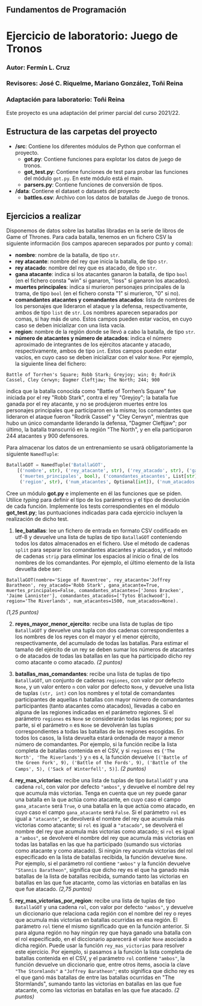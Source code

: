 ## Fundamentos de Programación
# Ejercicio de laboratorio: Juego de Tronos
### Autor: Fermín L. Cruz
### Revisores: José C. Riquelme, Mariano González, Toñi Reina
### Adaptación para laboratorio: Toñi Reina

Este proyecto es una adaptación del primer parcial del curso 2021/22. 

## Estructura de las carpetas del proyecto

* **/src**: Contiene los diferentes módulos de Python que conforman el proyecto.
    * **got.py**: Contiene funciones para explotar los datos de juego de tronos.
    * **got_test.py**: Contiene funciones de test para probar las funciones del módulo `got.py`. En este módulo está el main.
    * **parsers.py**: Contiene funciones de conversión de tipos.
* **/data**: Contiene el dataset o datasets del proyecto
    * **battles.csv**: Archivo con los datos de batallas de Juego de tronos.

## Ejercicios a realizar

Disponemos de datos sobre las batallas libradas en la serie de libros de Game of Thrones. Para cada batalla, tenemos en un fichero CSV la siguiente información (los campos aparecen separados por punto y coma):
-	**nombre**: nombre de la batalla, de tipo ``str``.
-	**rey atacante**: nombre del rey que inicia la batalla, de tipo ``str``.
-	**rey atacado**: nombre del rey que es atacado, de tipo ``str``.
-	**gana atacante**: indica si los atacantes ganaron la batalla, de tipo ``bool`` (en el fichero consta "win" si ganaron, "loss" si ganaron los atacados).
-	**muertes principales**: indica si murieron personajes principales de la trama, de tipo ``bool`` (en el fichero consta "1" si murieron, "0" si no).
-	**comandantes atacantes y comandantes atacados**: lista de nombres de los personajes que lideraron el ataque y la defensa, respectivamente, ambos de tipo ``list`` de ``str``. Los nombres aparecen separados por comas, si hay más de uno. Estos campos pueden estar vacíos, en cuyo caso se deben inicializar con una lista vacía.
-	**region**: nombre de la región donde se llevó a cabo la batalla, de tipo ``str``.
-	**número de atacantes y número de atacados**: indica el número aproximado de integrantes de los ejércitos atacante y atacado, respectivamente, ambos de tipo ``int``. Estos campos pueden estar vacíos, en cuyo caso se deben inicializar con el valor ``None``.
Por ejemplo, la siguiente línea del fichero:

```
Battle of Torrhen's Square; Robb Stark; Greyjoy; win; 0; Rodrik Cassel, Cley Cerwyn; Dagmer Cleftjaw; The North; 244; 900 
```

indica que la batalla conocida como "Battle of Torrhen’s Square" fue iniciada por el rey "Robb Stark", contra el rey "Greyjoy"; la batalla fue ganada por el rey atacante, y no se produjeron muertes entre los personajes principales que participaron en la misma; los comandantes que lideraron el ataque fueron "Rodrik Cassel" y "Cley Cerwyn", mientras que hubo un único comandante liderando la defensa, "Dagmer Cleftjaw"; por último, la batalla transcurrió en la región "The North", y en ella participaron 244 atacantes y 900 defensores.

Para almacenar los datos de un entrenamiento se usará obligatoriamente la siguiente ``NamedTuple``:
```python 
BatallaGOT = NamedTuple('BatallaGOT',
    [('nombre', str), ('rey_atacante', str), ('rey_atacado', str), ('gana_atacante', bool),
     ('muertes_principales', bool), ('comandantes_atacantes', List[str]), ('comandantes_atacados', List[str]),
     ('region', str), ('num_atacantes', Optional[int]), ('num_atacados', Optional[int])])
```

Cree un módulo **got.py** e implemente en él las funciones que se piden. Utilice *typing* para definir el tipo de los parámetros y el tipo de devolución de cada función. Implemente los tests correspondientes en el módulo **got_test.py**; las puntuaciones indicadas para cada ejercicio incluyen la realización de dicho test.

1.	**lee_batallas**: lee un fichero de entrada en formato CSV codificado en utf-8 y devuelve una lista de tuplas de tipo ``BatallaGOT`` conteniendo todos los datos almacenados en el fichero. Use el método de cadenas ``split`` para separar los comandantes atacantes y atacados, y el método de cadenas ``strip`` para eliminar los espacios al inicio o final de los nombres de los comandantes. 
Por ejemplo, el último elemento de la lista devuelta debe ser:
```
BatallaGOT(nombre='Siege of Raventree', rey_atacante='Joffrey Baratheon', rey_atacado='Robb Stark', gana_atacante=True, muertes_principales=False, comandantes_atacantes=['Jonos Bracken', 'Jaime Lannister'], comandantes_atacados=['Tytos Blackwood'], region='The Riverlands', num_atacantes=1500, num_atacados=None).
```
_(1,25 puntos)_

2.	**reyes_mayor_menor_ejercito**: recibe una lista de tuplas de tipo ``BatallaGOT`` y devuelve una tupla con dos cadenas correspondientes a los nombres de los reyes con el mayor y el menor ejército, respectivamente, del acumulado de todas las batallas. Para estimar el tamaño del ejército de un rey se deben sumar los números de atacantes o de atacados de todas las batallas en las que ha participado dicho rey como atacante o como atacado. _(2 puntos)_

3.	**batallas_mas_comandantes**: recibe una lista de tuplas de tipo ``BatallaGOT``, un conjunto de cadenas ``regiones``, con valor por defecto ``None``, y un valor entero ``n`` con valor por defecto ``None``, y devuelve una lista de tuplas ``(str, int)`` con los nombres y el total de comandantes participantes de aquellas n batallas con mayor número de comandantes participantes (tanto atacantes como atacados), llevadas a cabo en alguna de las regiones indicadas en el parámetro regiones. Si el parámetro ``regiones`` es ``None`` se considerarán todas las regiones; por su parte, si el parámetro ``n`` es ``None`` se devolverán las tuplas correspondientes a todas las batallas de las regiones escogidas. En todos los casos, la lista devuelta estará ordenada de mayor a menor número de comandantes. Por ejemplo, si la función recibe la lista completa de batallas contenida en el CSV, y si ``regiones`` es `{'The North', 'The Riverlands'}` y ``n`` es ``4``, la función devuelve ``[('Battle of the Green Fork', 9), ('Battle of the Fords', 9), ('Battle of the Camps', 5), ('Sack of Winterfell', 5)]``. _(2 puntos)_

4.	**rey_mas_victorias**: recibe una lista de tuplas de tipo ``BatallaGOT`` y una cadena ``rol``, con valor por defecto ``"ambos"``, y devuelve el nombre del rey que acumula más victorias. Tenga en cuenta que un rey puede ganar una batalla en la que actúa como atacante, en cuyo caso el campo ``gana_atacante`` será ``True``, o una batalla en la que actúa como atacado, en cuyo caso el campo ``gana_atacante`` será ``False``. Si el parámetro ``rol`` es igual a ``"atacante"``, se devolverá el nombre del rey que acumula más victorias como atacante; si ``rol`` es igual a ``"atacado"``, se devolverá el nombre del rey que acumula más victorias como atacado; si ``rol`` es igual a ``"ambos"``, se devolveré el nombre del rey que acumula más victorias en todas las batallas en las que ha participado (sumando sus victorias como atacante y como atacado). Si ningún rey acumula victorias del rol especificado en la lista de batallas recibida, la función devuelve ``None``. Por ejemplo, si el parámetro rol contiene ``"ambos"`` y la función devuelve ``"Stannis Baratheon"``, significa que dicho rey es el que ha ganado más batallas de la lista de batallas recibida, sumando tanto las victorias en batallas en las que fue atacante, como las victorias en batallas en las que fue atacado. _(2,75 puntos)_

5.	**rey_mas_victorias_por_region**: recibe una lista de tuplas de tipo ``BatallaGOT`` y una cadena ``rol``, con valor por defecto ``"ambos"``, y devuelve un diccionario que relaciona cada región con el nombre del rey o reyes que acumula más victorias en batallas ocurridas en esa región. El parámetro ``rol`` tiene el mismo significado que en la función anterior. Si para alguna región no hay ningún rey que haya ganado una batalla con el rol especificado, en el diccionario aparecerá el valor ``None`` asociado a dicha región. Puede usar la función ``rey_mas_victorias`` para resolver este ejercicio. 
Por ejemplo, si pasamos a la función la lista completa de batallas contenida en el CSV, y el parámetro ``rol`` contiene ``"ambos"``, la función devuelve un diccionario que, entre otros ítems, asocia la clave ``"The Stormlands"`` a ``"Joffrey Baratheon"``; esto significa que dicho rey es el que ganó más batallas de entre las batallas ocurridas en "The Stormlands", sumando tanto las victorias en batallas en las que fue atacante, como las victorias en batallas en las que fue atacado. _(2 puntos)_


